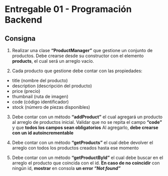 # Entregable 01 - Programación Backend

## Consigna

1. Realizar una clase **“ProductManager”** que gestione un conjunto de productos.
   Debe crearse desde su constructor con el elemento **products**, el cual será un arreglo vacío.

2. Cada producto que gestione debe contar con las propiedades:

-  title (nombre del producto)
-  description (descripción del producto)
-  price (precio)
-  thumbnail (ruta de imagen)
-  code (código identificador)
-  stock (número de piezas disponibles)

3. Debe contar con un método **“addProduct”** el cual agregará un producto al arreglo de productos inicial.
   Validar que no se repita el campo **“code”** y que **todos los campos sean obligatorios**
   Al agregarlo, **debe crearse con un id autoincrementable**

4. Debe contar con un método **“getProducts”** el cual debe devolver el arreglo con todos los productos creados hasta ese momento

5. Debe contar con un método **“getProductById”** el cual debe buscar en el arreglo el producto que coincida con el id. **En caso de no coincidir** con ningún id, **mostrar** en consola **un error _“Not found”_**
